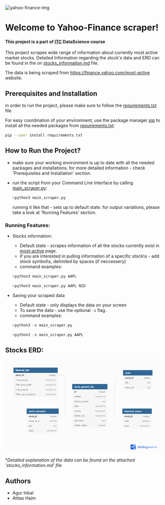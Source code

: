 ![yahoo-finance-img](https://outwardhound.com/furtropolis/wp-content/uploads/2014/11/yahoo-finance.png)

# Welcome to Yahoo-Finance scraper!

#### This project is a part of [ITC](https://www.itc.tech/) DataScience course

This project scrapes wide range of information about currently most active market stocks.
Detailed Information regarding the stock's data and ERD can be found in the on [stocks_information.md](stocks_information.md) file.

The data is being scraped from https://finance.yahoo.com/most-active website.


## Prerequisites and Installation

in order to run the project, please make sure to follow the [requirements.txt](requirements.txt) file

For easy coordination of your environment, use the package manager [pip](https://pip.pypa.io/en/stable/) to install all the needed packages from [requirements.txt](requirements.txt):

```bash
pip --user install requirements.txt
```

## How to Run the Project?
* make sure your working environment is up to date with all the needed packages and installations.
for more detailed information - check 'Prerequisites and Installation' section.

* run the script from your Command Line Interface by calling [main_scraper.py](https://github.com/THalwaysgunner/ITCPROJECT/blob/master/main_scraper.py):
    ```bash
    >python3 main_scraper.py
    ```
  running it like that - sets up to default state.
  for output variations, please take a look at 'Running Features' section.
    
### Running Features:    
* Stocks information:
    * Default state - scrapes information of all the stocks currently exist in [most-active](https://finance.yahoo.com/most-active) page.  
    * if you are interested in pulling information of a specific stock\s - add stock symbol\s, delimited by spaces (if neccessery)  
    * command examples:
    ```bash
    >python3 main_scraper.py AAPL
    ```
    ```bash
    >python3 main_scraper.py AAPL NID
    ```

* Saving your scraped data
    * Default state - only displays the data on your screen    
    * To save the data - use the optional `-s` flag.
    * command examples:
    ```bash
    >python3 -s main_scraper.py 
    ```  
    ```bash
    >python3 -s main_scraper.py AAPL 
    ```  

## Stocks ERD:    

![](stocks_info_ERD.png)

*_Detailed explanation of the data can be found on the  attached 'stocks_information.md' file_

## Authors

- Agur Inbal
- Attias Haim

